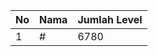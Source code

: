 | No | Nama            | Jumlah Level |
|----|-----------------|--------------|
| 1  | #    |    6780        |
